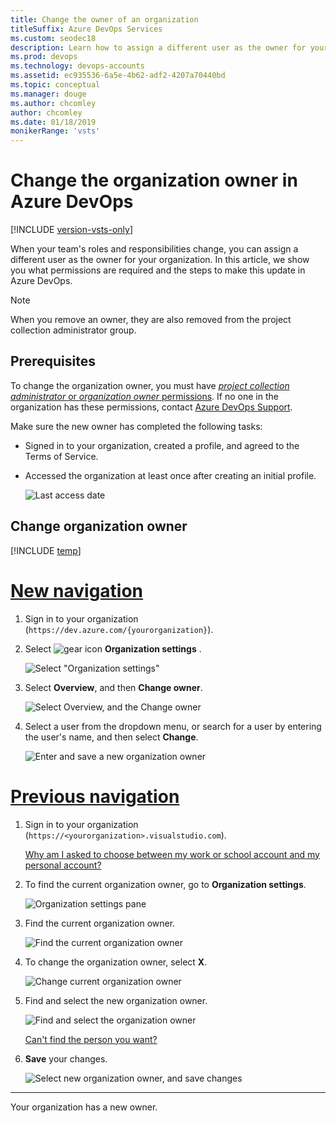 ```yaml
---
title: Change the owner of an organization
titleSuffix: Azure DevOps Services
ms.custom: seodec18
description: Learn how to assign a different user as the owner for your organization, and what permissions are required to make updates
ms.prod: devops
ms.technology: devops-accounts
ms.assetid: ec935536-6a5e-4b62-adf2-4207a70440bd
ms.topic: conceptual
ms.manager: douge
ms.author: chcomley
author: chcomley
ms.date: 01/18/2019
monikerRange: 'vsts'
---
```


# Change the organization owner in Azure DevOps

[!INCLUDE [version-vsts-only](../../_shared/version-vsts-only.md)]

When your team's roles and responsibilities change, you can assign a different user as the owner for your organization. In this article, we show you what permissions are required and the steps to make this update in Azure DevOps.

> [!NOTE]
> When you remove an owner, they are also removed from the project collection administrator group.

<a name="ChangeOwner"></a>

## Prerequisites

To change the organization owner, you must have [*project collection administrator* or *organization owner* permissions](faq-change-organization-ownership.md#find-owner-pca).
If no one in the organization has these permissions, contact
[Azure DevOps Support](https://azure.microsoft.com/support/devops).

Make sure the new owner has completed the following tasks:

* Signed in to your organization, created a profile, and agreed to the Terms of Service.
* Accessed the organization at least once after creating an initial profile.

   ![Last access date](_img/change-organization-ownership/user-last-access.png)

## Change organization owner

[!INCLUDE [temp](../../_shared/new-navigation-cloud.md)] 

# [New navigation](#tab/new-nav)

1. Sign in to your organization (`https://dev.azure.com/{yourorganization}`).

2. Select ![gear icon](../../_img/icons/gear-icon.png) **Organization settings** .

   ![Select "Organization settings"](../../_shared/_img/settings/open-admin-settings-vert.png)

3. Select **Overview**, and then **Change owner**.  

   ![Select Overview, and the Change owner](_img/change-organization-ownership/select-overview-change-owner.png)

4. Select a user from the dropdown menu, or search for a user by entering the user's name, and then select **Change**.

   ![Enter and save a new organization owner](_img/change-organization-ownership/save-new-organization-owner.png)


# [Previous navigation](#tab/previous-nav)

1. Sign in to your organization (`https://<yourorganization>.visualstudio.com`).

   [Why am I asked to choose between my work or school account and my personal account?](faq-change-organization-ownership.md)

2. To find the current organization owner, go to **Organization settings**.

   ![Organization settings pane](../../_shared/_img/settings/open-account-settings.png)

3. Find the current organization owner.

   ![Find the current organization owner](_img/change-organization-ownership/find-organization-owner.png)

4. To change the organization owner, select **X**.

   ![Change current organization owner](_img/change-organization-ownership/change-organization-owner.png)

5. Find and select the new organization owner.

   ![Find and select the organization owner](_img/change-organization-ownership/vsofindneworganizationowner.png)

   [Can't find the person you want?](faq-change-organization-ownership.md#NoNewOwner)

6. **Save** your changes.

   ![Select new organization owner, and save changes](_img/change-organization-ownership/vsosaveneworganizationowner.png)

---

   Your organization has a new owner.
